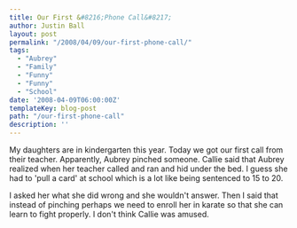 ```yaml
---
title: Our First &#8216;Phone Call&#8217;
author: Justin Ball
layout: post
permalink: "/2008/04/09/our-first-phone-call/"
tags:
  - "Aubrey"
  - "Family"
  - "Funny"
  - "Funny"
  - "School"
date: '2008-04-09T06:00:00Z'
templateKey: blog-post
path: "/our-first-phone-call"
description: ''
---
```


My daughters are in kindergarten this year. Today we got our first call from their teacher. Apparently, Aubrey pinched someone. Callie said that Aubrey realized when her teacher called and ran and hid under the bed. I guess she had to 'pull a card' at school which is a lot like being sentenced to 15 to 20. 

I asked her what she did wrong and she wouldn't answer. Then I said that instead of pinching perhaps we need to enroll her in karate so that she can learn to fight properly. I don't think Callie was amused.
